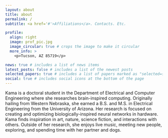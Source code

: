 ```yaml
---
layout: about
title: about
permalink: /
subtitle: <a href='#'>Affiliations</a>. Contacts. Etc.

profile:
  align: right
  image: prof_pic.jpg
  image_circular: true # crops the image to make it circular
  more_info: >
    <p>Tucson, AZ 85719</p>

news: true # includes a list of news items
latest_posts: false # includes a list of the newest posts
selected_papers: true # includes a list of papers marked as "selected={true}"
social: true # includes social icons at the bottom of the page
---
```


Kama is a doctoral student in the Department of Electrical and Computer Engineering where she researches brain-inspired computing. Originally hailing from Western Nebraska, she earned a B.S. and M.S. in Electrical Engineering from the University of Arizona. Her research is focused on creating and optimizing biologically-inspired neural networks in hardware. Kama finds inspiration in art, nature, science fiction, and interactions with others. Outside of her research, she enjoys live music, meeting new people, exploring, and spending time with her partner and dogs.
